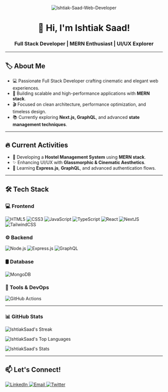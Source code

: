 <p align="center">
  <img src="https://i.ibb.co.com/fd4ZFjpN/Ishtiak-Saad-Web-Developer.png" alt="Ishtiak-Saad-Web-Developer" border="0" />
</p>

<h1 align="center">👋 Hi, I'm Ishtiak Saad!</h1>
<h3 align="center">Full Stack Developer | MERN Enthusiast | UI/UX Explorer</h3>

---

## 🏷️ About Me  
- 💻 Passionate Full Stack Developer crafting cinematic and elegant web experiences.  
- 🚀 Building scalable and high-performance applications with **MERN stack**.  
- 🎬 Focused on clean architecture, performance optimization, and timeless design.  
- 📚 Currently exploring **Next.js, GraphQL**, and advanced **state management techniques**.  

---

## 🔥 Current Activities  
- 🚀 Developing a **Hostel Management System** using **MERN stack**.  
- ✨ Enhancing UI/UX with **Glassmorphic & Cinematic Aesthetics**.  
- 📖 Learning **Express.js**, **GraphQL**, and advanced authentication flows.  


---

## 🛠 Tech Stack  

### 💻 Frontend  
<p>
  <img alt="HTML5" src="https://img.shields.io/badge/-HTML5-E34F26?style=flat-square&logo=html5&logoColor=white" />
  <img alt="CSS3" src="https://img.shields.io/badge/-CSS3-1572B6?style=flat-square&logo=css3&logoColor=white" />
  <img alt="JavaScript" src="https://img.shields.io/badge/-JavaScript-F7DF1C?style=flat-square&logo=javascript&logoColor=black" />
  <img alt="TypeScript" src="https://img.shields.io/badge/-TypeScript-007ACC?style=flat-square&logo=typescript&logoColor=white" />
  <img alt="React" src="https://img.shields.io/badge/-React-45b8d8?style=flat-square&logo=react&logoColor=white" />
  <img alt="NextJS" src="https://img.shields.io/badge/next%20js-000000?style=flat-square&logo=nextdotjs&logoColor=white" />
  <img alt="TailwindCSS" src="https://img.shields.io/badge/-TailwindCSS-06B6D4?style=flat-square&logo=tailwindcss&logoColor=white" />
</p>

### ⚙ Backend  
<p>
  <img alt="Node.js" src="https://img.shields.io/badge/-Node.js-43853d?style=flat-square&logo=node.js&logoColor=white" />
  <img alt="Express.js" src="https://img.shields.io/badge/-Express.js-000000?style=flat-square&logo=express&logoColor=white" />
  <img alt="GraphQL" src="https://img.shields.io/badge/-GraphQL-E10098?style=flat-square&logo=graphql&logoColor=white" />
</p>

### 🛢 Database  
<p>
  <img alt="MongoDB" src="https://img.shields.io/badge/-MongoDB-13aa52?style=flat-square&logo=mongodb&logoColor=white" />
</p>

### 🔧 Tools & DevOps  
<p>
  <img alt="GitHub Actions" src="https://img.shields.io/badge/-GitHub_Actions-2088FF?style=flat-square&logo=github-actions&logoColor=white" />
</p>

---

<h3>📊 GitHub Stats</h3>

  ![IshtiakSaad's Streak](https://github-readme-streak-stats.herokuapp.com/?user=IshtiakSaad&theme=tokyonight&hide_border=true)

  ![IshtiakSaad's Top Languages](https://github-readme-stats.vercel.app/api/top-langs/?username=IshtiakSaad&theme=tokyonight&show_icons=true&hide_border=true&layout=compact)
  
  ![IshtiakSaad's Stats](https://github-readme-stats.vercel.app/api?username=IshtiakSaad&theme=tokyonight&show_icons=true&hide_border=true&count_private=true)

---

## 📫 Let's Connect!  
<p>
  <a href="https://linkedin.com/in/ishtiaksaad" target="_blank">
    <img alt="LinkedIn" src="https://img.shields.io/badge/-LinkedIn-0077B5?style=flat-square&logo=linkedin&logoColor=white" />
  </a>
  <a href="mailto:imsaad.exe@gmail.com">
    <img alt="Email" src="https://img.shields.io/badge/-Email-D14836?style=flat-square&logo=gmail&logoColor=white" />
  </a>
  <a href="https://twitter.com/@theimsaad" target="_blank">
    <img alt="Twitter" src="https://img.shields.io/badge/-Twitter-1DA1F2?style=flat-square&logo=twitter&logoColor=white" />
  </a>
</p>

